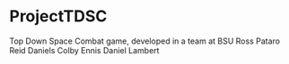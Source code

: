 # ProjectTDSC
Top Down Space Combat game, developed in a team at BSU
Ross Pataro
Reid Daniels
Colby Ennis
Daniel Lambert